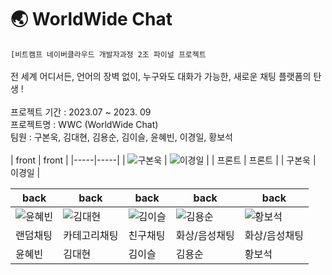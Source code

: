 # 🌏 WorldWide Chat<br/>
`[비트캠프 네이버클라우드 개발자과정 2조 파이널 프로젝트`<br/>
<br/>
전 세계 어디서든, 언어의 장벽 없이, 누구와도 대화가 가능한, 새로운 채팅 플랫폼의 탄생 !<br/>
<br/>
프로젝트 기간 : 2023.07 ~ 2023. 09 <br/>
프로젝트명 : WWC (WorldWide Chat) <br/>
팀원 : 구본욱, 김대현, 김용순, 김이슬, 윤혜빈, 이경일, 황보석 <br/>
 <br/>
| front | front |
|-----|-----|
| ![구본욱](https://cdn.pixabay.com/photo/2018/01/01/16/43/sketch-3054501_1280.png) | ![이경일](https://cdn.pixabay.com/photo/2013/07/13/13/14/tiger-160601_1280.png) |
| 프론트 | 프론트 |
| 구본욱 | 이경일 |


| back | back | back | back | back |
|-----|-----|-----|-----|-----|
| ![윤혜빈](https://cdn.pixabay.com/photo/2016/10/27/09/24/fox-1773722_1280.png) | ![김대현](https://cdn.pixabay.com/photo/2020/12/10/05/11/spider-man-5819366_1280.png) | ![김이슬](https://icons.iconarchive.com/icons/large-icons/large-weather/512/dew-icon.png) | ![김용순](https://cdn.pixabay.com/photo/2016/04/01/10/52/blonde-1300066_1280.png) | ![황보석](https://cdn.pixabay.com/photo/2016/10/27/09/26/fox-1773727_1280.png) |
| 랜덤채팅 | 카테고리채팅 | 친구채팅 | 화상/음성채팅 | 화상/음성채팅 |
| 윤혜빈 | 김대현 | 김이슬 | 김용순 | 황보석 |

 


